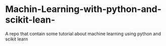 # Machin-Learning-with-python-and-scikit-lean-
A repo that contain some tutorial about machine learning using python and  scikit learn
